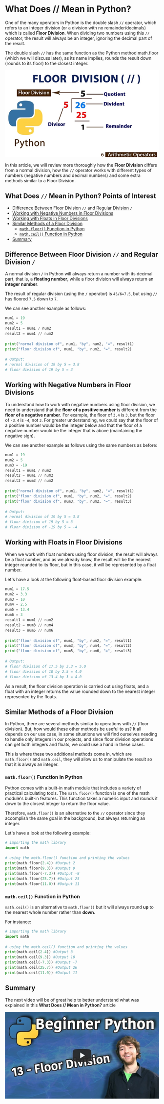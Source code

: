 # What Does // Mean in Python?

One of the many operators in Python is the double slash `//` operator, which refers to an integer division (or a division with no remainder/decimals) which is called **Floor Division**. When dividing two numbers using this `//` operator, the result will always be an integer, ignoring the decimal part of the result. 

The double slash `//` has the same function as the Python method math.floor (which we will discuss later), as its name implies, rounds the result down (rounds to its floor) to the closest integer.

![Floor Division Example](../../assets/images/python-floor-division.jpg)

In this article, we will review more thoroughly how the **Floor Division** differs from a normal division, how the `//` operator works with different types of numbers (negative numbers and decimal numbers) and some extra methods similar to a Floor Division.

## What Does `//` Mean in Python? Points of Interest

- [Difference Between Floor Division `//` and Regular Division `/`](#versus)
- [Working with Negative Numbers in Floor Divisions](#negative)
- [Working with Floats in Floor Divisions](#floats)
- [Similar Methods of a Floor Division](#similar)
	- [`math.floor()` Function in Python](#math)
	- [`math.ceil()` Function in Python](#ceil)
- [Summary](#summary)



## Difference Between Floor Division `//` and Regular Division `/` <a name="versus"></a>

A normal division `/` in Python will always return a number with its decimal part, that is, a **floating number**, while a floor division will always return an **integer number**.

The result of regular division (using the `/` operator) is `45/6=7.5`, but using `//` has floored `7.5` down to `7`.

We can see another example as follows:

```py
num1 = 19
num2 = 5
result1 = num1 / num2
result2 = num1 // num2

print("normal division of", num1, "by", num2, "=", result1)
print("floor division of", num1, "by", num2, "=", result2)

# Output: 
# normal division of 19 by 5 = 3.8
# floor division of 19 by 5 = 3
```

## Working with Negative Numbers in Floor Divisions <a name="negative"></a>

To understand how to work with negative numbers using floor division, we need to understand that the **floor of a positive number** is different from the **floor of a negative number**. For example, the floor of `3.4` is `3`, but the floor of `-3.4` is `-4`, not `3`. For greater understanding, we could say that the floor of a positive number would be the integer below and that the floor of a negative number would be the integer that is above (maintaining the negative sign).

We can see another example as follows using the same numbers as before:

```py
num1 = 19
num2 = 5
num3 = -19
result1 = num1 / num2
result2 = num1 // num2
result3 = num3 // num2

print("normal division of", num1, "by", num2, "=", result1)
print("floor division of", num1, "by", num2, "=", result2)
print("floor division of", num3, "by", num2, "=", result3)

# Output: 
# normal division of 19 by 5 = 3.8
# floor division of 19 by 5 = 3
# floor division of -19 by 5 = -4
```

## Working with Floats in Floor Divisions <a name="floats"></a>
When we work with float numbers using floor division, the result will always be a float number, and as we already know, the result will be the nearest integer rounded to its floor, but in this case, it will be represented by a float number.

Let's have a look at the following float-based floor division example:

```py
num1 = 17.5
num2 = 3.3
num3 = 10
num4 = 2.5
num5 = 13.4
num6 = 3
result1 = num1 // num2
result2 = num3 // num4
result3 = num5 // num6

print("floor division of", num1, "by", num2, "=", result1)
print("floor division of", num3, "by", num4, "=", result2)
print("floor division of", num5, "by", num6, "=", result3)

# Output: 
# floor division of 17.5 by 3.3 = 5.0
# floor division of 10 by 2.5 = 4.0
# floor division of 13.4 by 3 = 4.0
```

As a result, the floor division operation is carried out using floats, and a float with an integer returns the value rounded down to the nearest integer represented by the floats.


## Similar Methods of a Floor Division <a name="similar"></a>

In Python, there are several methods similar to operations with `//` (floor division). But, how would these other methods be useful to us? It all depends on our use case, in some situations we will find ourselves needing to handle only integers in our projects, and since floor division operations can get both integers and floats, we could use a hand in these cases.

This is where these two additional methods come in, which are `math.floor()` and `math.ceil`, they will allow us to manipulate the result so that it is always an integer.

### `math.floor()` Function in Python <a name="math"></a>
Python comes with a built-in math module that includes a variety of practical calculating tools. The `math.floor()` function is one of the math module's built-in features. This function takes a numeric input and rounds it down to the closest integer to return the floor value.

Therefore, `math.floor()` is an alternative to the `//` operator since they accomplish the same goal in the background, but always returning an integer.

Let's have a look at the following example:

```py
# importing the math library
import math

# using the math.floor() function and printing the values
print(math.floor(2.4)) #Output 2
print(math.floor(9.3)) #Output 9
print(math.floor(-7.3)) #Output -8
print(math.floor(25.7)) #Output 25
print(math.floor(11.0)) #Output 11
```
### `math.ceil()` Function in Python <a name="ceil"></a>
`math.ceil()` is an alternative to `math.floor()` but it will always round **up** to the nearest whole number rather than **down**. 

For instance:

```py
# importing the math library
import math

# using the math.ceil() function and printing the values
print(math.ceil(2.4)) #Output 3
print(math.ceil(9.3)) #Output 10
print(math.ceil(-7.3)) #Output -7
print(math.ceil(25.7)) #Output 26
print(math.ceil(11.0)) #Output 11
```

## Summary <a name="summary"></a>
The next video will be of great help to better understand what was explained in this **What Does // Mean in Python?** article

[![Python Floor Division Tutorial (Double Forward Slash)](../../assets/images/python-floor-division-video.jpg)](https://www.youtube.com/watch?v=tFdVvNbV9-E "Python Floor Division Tutorial (Double Forward Slash)")
